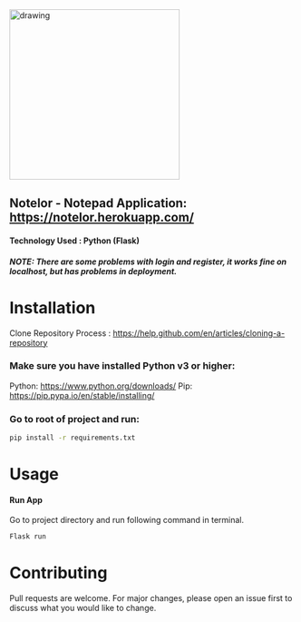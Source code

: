<img src="https://i.imgur.com/XNZPngy.pngg" alt="drawing" width="300"/>

## Notelor - Notepad Application: https://notelor.herokuapp.com/
#### Technology Used : Python (Flask)

##### NOTE: There are some problems with login and register, it works fine on localhost, but has problems in deployment.

# Installation

Clone Repository Process : https://help.github.com/en/articles/cloning-a-repository

### Make sure you have installed Python v3 or higher:

Python: https://www.python.org/downloads/
Pip: https://pip.pypa.io/en/stable/installing/

### Go to root of project and run:
```bash
pip install -r requirements.txt
```

# Usage

#### **Run App**
Go to project directory and run following command in terminal.
```bash
Flask run
```

# Contributing
Pull requests are welcome. For major changes, please open an issue first to discuss what you would like to change.
